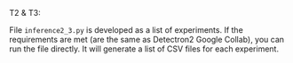 T2 & T3: 

File `inference2_3.py` is developed as a list of experiments. If the requirements are met (are the same as Detectron2 Google Collab), you can run the file directly.
It will generate a list of CSV files for each experiment.
